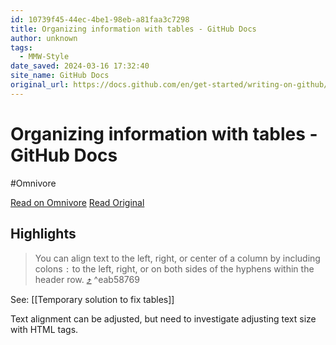 ```yaml
---
id: 10739f45-44ec-4be1-98eb-a81faa3c7298
title: Organizing information with tables - GitHub Docs
author: unknown
tags:
  - MMW-Style
date_saved: 2024-03-16 17:32:40
site_name: GitHub Docs
original_url: https://docs.github.com/en/get-started/writing-on-github/working-with-advanced-formatting/organizing-information-with-tables
---
```


# Organizing information with tables - GitHub Docs
#Omnivore

[Read on Omnivore](https://omnivore.app/me/https-docs-github-com-en-get-started-writing-on-github-working-w-18e4588872d)
[Read Original](https://docs.github.com/en/get-started/writing-on-github/working-with-advanced-formatting/organizing-information-with-tables)

## Highlights

> You can align text to the left, right, or center of a column by including colons `:` to the left, right, or on both sides of the hyphens within the header row. [⤴️](https://omnivore.app/me/https-docs-github-com-en-get-started-writing-on-github-working-w-18e4588872d#eab58769-4e6a-4712-b11d-b827c58fd3d5)  ^eab58769

See: [[Temporary solution to fix tables]]

Text alignment can be adjusted, but need to investigate adjusting text size with HTML tags.

